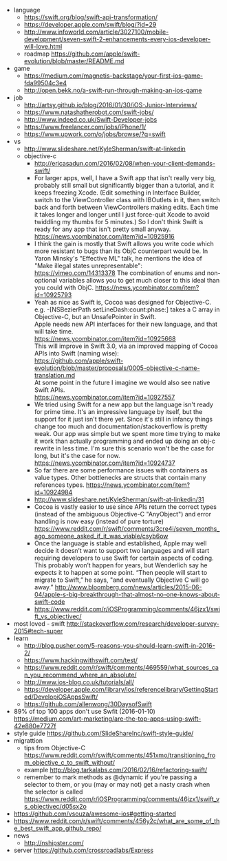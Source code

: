 - language
  - https://swift.org/blog/swift-api-transformation/
  - https://developer.apple.com/swift/blog/?id=29
  - http://www.infoworld.com/article/3027100/mobile-development/seven-swift-2-enhancements-every-ios-developer-will-love.html
  - roadmap https://github.com/apple/swift-evolution/blob/master/README.md
- game
  - https://medium.com/magnetis-backstage/your-first-ios-game-fda99504c3e4
  - http://open.bekk.no/a-swift-run-through-making-an-ios-game
- job
  - http://artsy.github.io/blog/2016/01/30/iOS-Junior-Interviews/
  - https://www.natashatherobot.com/swift-jobs/
  - http://www.indeed.co.uk/Swift-Developer-jobs
  - https://www.freelancer.com/jobs/iPhone/1/
  - https://www.upwork.com/o/jobs/browse/?q=swift
- vs
  - http://www.slideshare.net/KyleSherman/swift-at-linkedin
  - objective-c
    - http://ericasadun.com/2016/02/08/when-your-client-demands-swift/
    - For larger apps, well, I have a Swift app that isn't really very big, probably still small but significantly bigger than a tutorial, and it keeps freezing Xcode. (Edit something in Interface Builder, switch to the ViewController class with IBOutlets in it, then switch back and forth between ViewControllers making edits. Each time it takes longer and longer until I just force-quit Xcode to avoid twiddling my thumbs for 5 minutes.) So I don't think Swift is ready for any app that isn't pretty small anyway. https://news.ycombinator.com/item?id=10925916
    - I think the gain is mostly that Swift allows you write code which more resistant to bugs than its ObjC counterpart would be. In Yaron Minsky's "Effective ML" talk, he mentions the idea of "Make illegal states unrepresentable": https://vimeo.com/14313378 The combination of enums and non-optional variables allows you to get much closer to this ideal than you could with ObjC. https://news.ycombinator.com/item?id=10925793
    - Yeah as nice as Swift is, Cocoa was designed for Objective-C.  
      e.g. -[NSBezierPath setLineDash:count:phase:] takes a C array in Objective-C, but an UnsafePointer<CGFloat> in Swift.  
      Apple needs new API interfaces for their new language, and that will take time.  
      https://news.ycombinator.com/item?id=10925668  
      This will improve in Swift 3.0, via an improved mapping of Cocoa APIs into Swift (naming wise):  
      https://github.com/apple/swift-evolution/blob/master/proposals/0005-objective-c-name-translation.md  
      At some point in the future I imagine we would also see native Swift APIs.  
      https://news.ycombinator.com/item?id=10927557
    - We tried using Swift for a new app but the language isn't ready for prime time. It's an impressive language by itself, but the support for it just isn't there yet. Since it's still in infancy things change too much and documentation/stackoverflow is pretty weak. Our app was simple but we spent more time trying to make it work than actually programming and ended up doing an obj-c rewrite in less time. I'm sure this scenario won't be the case for long, but it's the case for now. https://news.ycombinator.com/item?id=10924737
    - So far there are some performance issues with containers as value types. Other bottlenecks are structs that contain many references types. https://news.ycombinator.com/item?id=10924984
    - http://www.slideshare.net/KyleSherman/swift-at-linkedin/31
    - Cocoa is vastly easier to use since APIs return the correct types (instead of the ambiguous Objective-C "AnyObject") and error handling is now easy (instead of pure torture) https://www.reddit.com/r/swift/comments/3cre4i/seven_months_ago_someone_asked_if_it_was_viable/csyb6ow
    - Once the language is stable and established, Apple may well decide it doesn’t want to support two languages and will start requiring developers to use Swift for certain aspects of coding. This probably won’t happen for years, but Wenderlich say he expects it to happen at some point. “Then people will start to migrate to Swift,” he says, "and eventually Objective C will go away.”  http://www.bloomberg.com/news/articles/2015-06-04/apple-s-big-breakthrough-that-almost-no-one-knows-about-swift-code
    - https://www.reddit.com/r/iOSProgramming/comments/46jzx1/swift_vs_objectivec/
- most loved - swift http://stackoverflow.com/research/developer-survey-2015#tech-super
- learn
  - http://blog.pusher.com/5-reasons-you-should-learn-swift-in-2016-2/
  - https://www.hackingwithswift.com/test/
  - https://www.reddit.com/r/swift/comments/469559/what_sources_can_you_recommend_where_an_absolute/
  - http://www.ios-blog.co.uk/tutorials/all/
  - https://developer.apple.com/library/ios/referencelibrary/GettingStarted/DevelopiOSAppsSwift/
  - https://github.com/allenwong/30DaysofSwift
- 89% of top 100 apps don't use Swfit (2016-01-10) https://medium.com/art-marketing/are-the-top-apps-using-swift-42e880e7727f
- style guide https://github.com/SlideShareInc/swift-style-guide/
- migrattion
  - tips from Objective-C https://www.reddit.com/r/swift/comments/451xmo/transitioning_from_objective_c_to_swift_without/
  - example http://blog.tarkalabs.com/2016/02/16/refactoring-swift/
  - remember to mark methods as @dynamic if you're passing a selector to them, or you (may or may not) get a nasty crash when the selector is called https://www.reddit.com/r/iOSProgramming/comments/46jzx1/swift_vs_objectivec/d05sx2o
- https://github.com/vsouza/awesome-ios#getting-started
- https://www.reddit.com/r/swift/comments/456y2c/what_are_some_of_the_best_swift_app_github_repo/
- news
  - http://nshipster.com/
- server https://github.com/crossroadlabs/Express
